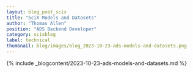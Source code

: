 ```yaml
---
layout: blog_post_scix
title: "SciX Models and Datasets"
author: "Thomas Allen"
position: "ADS Backend Developer"
category: scixblog
label: technical
thumbnail: blog/images/blog_2023-10-23-ads-models-and-datasets.png
---
```


{% include _blogcontent/2023-10-23-ads-models-and-datasets.md %}